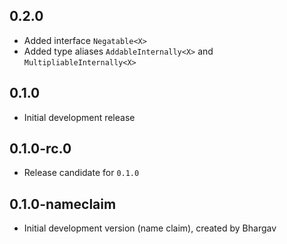 ## 0.2.0

- Added interface `Negatable<X>`
- Added type aliases `AddableInternally<X>` and `MultipliableInternally<X>`

## 0.1.0

- Initial development release

## 0.1.0-rc.0

- Release candidate for `0.1.0`

## 0.1.0-nameclaim

- Initial development version (name claim), created by Bhargav
